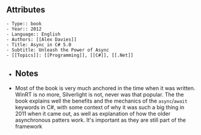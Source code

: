 ## Attributes
	- Type:: book
	- Year:: 2012
	- Language:: English
	- Authors: [[Alex Davies]]
	- Title: Async in C# 5.0
	- Subtitle: Unleash the Power of Async
	- [[Topics]]: [[Programming]], [[C#]], [[.Net]]
- ## Notes
- Most of the book is very much anchored in the time when it was written. WinRT is no more, Silverlight is not, never was that popular. The the book explains well the benefits and the mechanics of the `async`/`await` keywords in C#, with some context of why it was such a big thing in 2011 when it came out, as well as explanation of how the older asynchronous patters work. It's important as they are still part of the framework